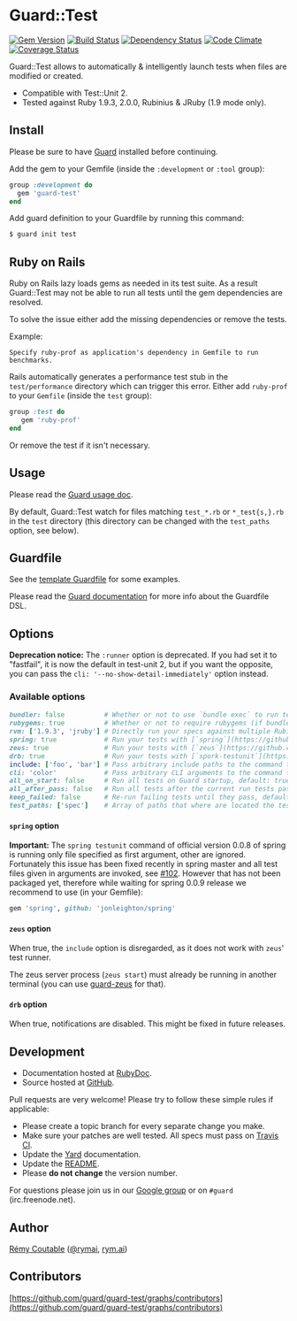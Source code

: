 # Guard::Test

[![Gem Version](https://badge.fury.io/rb/guard-test.png)](http://badge.fury.io/rb/guard-test) [![Build Status](https://travis-ci.org/guard/guard-test.png?branch=master)](https://travis-ci.org/guard/guard-test) [![Dependency Status](https://gemnasium.com/guard/guard-test.png)](https://gemnasium.com/guard/guard-test) [![Code Climate](https://codeclimate.com/github/guard/guard-test.png)](https://codeclimate.com/github/guard/guard-test) [![Coverage Status](https://coveralls.io/repos/guard/guard-test/badge.png?branch=master)](https://coveralls.io/r/guard/guard-test)

Guard::Test allows to automatically & intelligently launch tests when files are modified or created.

* Compatible with Test::Unit 2.
* Tested against Ruby 1.9.3, 2.0.0, Rubinius & JRuby (1.9 mode only).

## Install

Please be sure to have [Guard](https://github.com/guard/guard) installed before continuing.

Add the gem to your Gemfile (inside the `:development` or `:tool` group):

``` ruby
group :development do
  gem 'guard-test'
end
```

Add guard definition to your Guardfile by running this command:

``` bash
$ guard init test
```

## Ruby on Rails

Ruby on Rails lazy loads gems as needed in its test suite.
As a result Guard::Test may not be able to run all tests until the gem dependencies are resolved.

To solve the issue either add the missing dependencies or remove the tests.

Example:

```
Specify ruby-prof as application's dependency in Gemfile to run benchmarks.
```

Rails automatically generates a performance test stub in the `test/performance` directory which can trigger this error.
Either add `ruby-prof` to your `Gemfile` (inside the `test` group):

``` ruby
group :test do
   gem 'ruby-prof'
end
```

Or remove the test if it isn't necessary.

## Usage

Please read the [Guard usage doc](https://github.com/guard/guard#readme).

By default, Guard::Test watch for files matching `test_*.rb` or `*_test{s,}.rb` in the `test` directory (this directory can be changed with the `test_paths` option, see below).

## Guardfile

See the [template Guardfile](https://github.com/guard/guard-test/blob/master/lib/guard/test/templates/Guardfile) for some examples.

Please read the [Guard documentation](https://github.com/guard/guard#readme) for more info about the Guardfile DSL.

## Options

**Deprecation notice:** The `:runner` option is deprecated. If you had set it to "fastfail", it is now the default in test-unit 2, but if you want the opposite, you can pass the `cli: '--no-show-detail-immediately'` option instead.

### Available options

``` ruby
bundler: false          # Whether or not to use `bundle exec` to run tests, default: true (if a you have a Gemfile in the current directory)
rubygems: true          # Whether or not to require rubygems (if bundler isn't used) when running the tests, default: false
rvm: ['1.9.3', 'jruby'] # Directly run your specs against multiple Rubies, default: nil
spring: true            # Run your tests with [`spring`](https://github.com/jonleighton/spring), default: false
zeus: true              # Run your tests with [`zeus`](https://github.com/burke/zeus), default: false
drb: true               # Run your tests with [`spork-testunit`](https://github.com/timcharper/spork-testunit), default: false
include: ['foo', 'bar'] # Pass arbitrary include paths to the command that runs the tests, default: ['test']
cli: 'color'            # Pass arbitrary CLI arguments to the command that runs the tests, default: nil
all_on_start: false     # Run all tests on Guard startup, default: true.
all_after_pass: false   # Run all tests after the current run tests pass, default: true
keep_failed: false      # Re-run failing tests until they pass, default: true
test_paths: ['spec']    # Array of paths that where are located the test files, default: ['test']
```

#### `spring` option

**Important:** The `spring testunit` command of official version 0.0.8 of spring is running only file specified as first argument, other are ignored. Fortunately this issue has been fixed recently in spring master and all test files given in arguments are invoked, see [#102](https://github.com/jonleighton/spring/pull/102). However that has not been packaged yet, therefore while waiting for spring 0.0.9 release we recommend to use (in your Gemfile):

```ruby
gem 'spring', github: 'jonleighton/spring'
```

#### `zeus` option

When true, the `include` option is disregarded, as it does not work with `zeus`' test runner.

The zeus server process (`zeus start`) must already be running in another terminal (you can use [guard-zeus](http://rubygems.org/gems/guard-zeus) for that).

#### `drb` option

When true, notifications are disabled. This might be fixed in future releases.

## Development

* Documentation hosted at [RubyDoc](http://rubydoc.info/gems/guard-test/frames).
* Source hosted at [GitHub](https://github.com/guard/guard-test).

Pull requests are very welcome! Please try to follow these simple rules if applicable:

* Please create a topic branch for every separate change you make.
* Make sure your patches are well tested. All specs must pass on [Travis CI](https://travis-ci.org/guard/guard-test).
* Update the [Yard](http://yardoc.org/) documentation.
* Update the [README](https://github.com/guard/guard-test/blob/master/README.md).
* Please **do not change** the version number.

For questions please join us in our [Google group](http://groups.google.com/group/guard-dev) or on
`#guard` (irc.freenode.net).

## Author

[Rémy Coutable](https://github.com/rymai) ([@rymai](http://twitter.com/rymai), [rym.ai](http://rym.ai))

## Contributors

[https://github.com/guard/guard-test/graphs/contributors](https://github.com/guard/guard-test/graphs/contributors)
